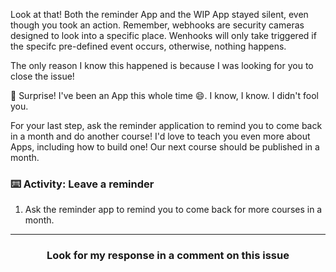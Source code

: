 Look at that! Both the reminder App and the WIP App stayed silent, even though you took an action. Remember, webhooks are security cameras designed to look into a specific place. Wenhooks will only take triggered if the specifc pre-defined event occurs, otherwise, nothing happens.

The only reason I know this happened is because I was looking for you to close the issue!

:tada: Surprise! I've been an App this whole time :smile:. I know, I know. I didn't fool you.

For your last step, ask the reminder application to remind you to come back in a month and do another course! I'd love to teach you even more about Apps, including how to build one! Our next course should be published in a month.  

### :keyboard: Activity: Leave a reminder

1. Ask the reminder app to remind you to come back for more courses in a month.  

<hr>
<h3 align="center">Look for my response in a comment on this issue</h3>
